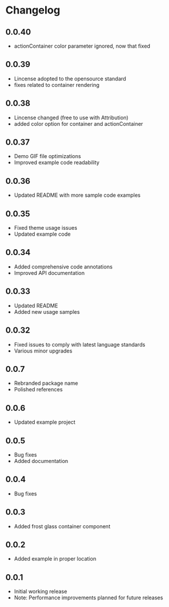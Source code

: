 # Changelog
## 0.0.40
- actionContainer color parameter ignored, now that fixed

## 0.0.39
- Lincense  adopted to the opensource standard
- fixes related to container rendering

## 0.0.38
- Lincense changed (free to use with Attribution)
- added color option for container and actionContainer

## 0.0.37
- Demo GIF file optimizations
- Improved example code readability

## 0.0.36
- Updated README with more sample code examples

## 0.0.35
- Fixed theme usage issues
- Updated example code

## 0.0.34
- Added comprehensive code annotations
- Improved API documentation

## 0.0.33
- Updated README
- Added new usage samples

## 0.0.32
- Fixed issues to comply with latest language standards
- Various minor upgrades

## 0.0.7
- Rebranded package name
- Polished references

## 0.0.6
- Updated example project

## 0.0.5
- Bug fixes
- Added documentation

## 0.0.4
- Bug fixes

## 0.0.3
- Added frost glass container component

## 0.0.2
- Added example in proper location

## 0.0.1
- Initial working release
- Note: Performance improvements planned for future releases